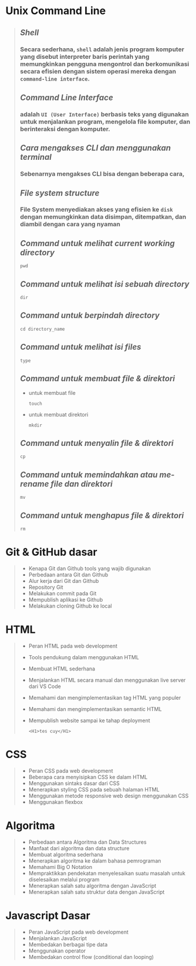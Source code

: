 # **Unix Command Line**

> ## _Shell_
>
> ### Secara sederhana, `shell` adalah jenis program komputer yang disebut interpreter baris perintah yang memungkinkan pengguna mengontrol dan berkomunikasi secara efisien dengan sistem operasi mereka dengan `command-line interface`.
>
> ## _Command Line Interface_
>
> ### adalah `UI (User Interface)` berbasis teks yang digunakan untuk menjalankan program, mengelola file komputer, dan berinteraksi dengan komputer.
>
> ## _Cara mengakses CLI dan menggunakan terminal_
>
> ### Sebenarnya mengakses CLI bisa dengan beberapa cara,
>
> ## _File system structure_
>
> ### File System menyediakan akses yang efisien ke `disk` dengan memungkinkan data disimpan, ditempatkan, dan diambil dengan cara yang nyaman
>
> ## _Command untuk melihat current working directory_
>
> ```
> pwd
> ```
>
> ## _Command untuk melihat isi sebuah directory_
>
> ```
> dir
> ```
>
> ## _Command untuk berpindah directory_
>
> ```
> cd directory_name
> ```
>
> ## _Command untuk melihat isi files_
>
> ```
> type
> ```
>
> ## _Command untuk membuat file & direktori_
>
> - untuk membuat file
>
>   ```
>   touch
>   ```
>
> - untuk membuat direktori
>
>   ```
>   mkdir
>   ```
>
> ## _Command untuk menyalin file & direktori_
>
> ```
> cp
> ```
>
> ## _Command untuk memindahkan atau me-rename file dan direktori_
>
> ```
> mv
> ```
>
> ## _Command untuk menghapus file & direktori_
>
> ```
> rm
> ```

# **Git & GitHub dasar**

> - Kenapa Git dan Github tools yang wajib digunakan
> - Perbedaan antara Git dan Github
> - Alur kerja dari Git dan Github
> - Repository Git
> - Melakukan commit pada Git
> - Mempublish aplikasi ke Github
> - Melakukan cloning Github ke local

# **HTML**

> - Peran HTML pada web development
> - Tools pendukung dalam menggunakan HTML
> - Membuat HTML sederhana
> - Menjalankan HTML secara manual dan menggunakan live server dari VS Code
> - Memahami dan mengimplementasikan tag HTML yang populer
> - Memahami dan mengimplementasikan semantic HTML
> - Mempublish website sampai ke tahap deployment
>
>   ```
>   <H1>tes cuy</H1>
>   ```

# **CSS**

> - Peran CSS pada web development
> - Beberapa cara menyisipkan CSS ke dalam HTML
> - Menggunakan sintaks dasar dari CSS
> - Menerapkan styling CSS pada sebuah halaman HTML
> - Menggunakan metode responsive web design menggunakan CSS
> - Menggunakan flexbox

# **Algoritma**

> - Perbedaan antara Algoritma dan Data Structures
> - Manfaat dari algoritma dan data structure
> - Membuat algoritma sederhana
> - Menerapkan algoritma ke dalam bahasa pemrograman
> - Memahami Big O Notation
> - Mempraktikkan pendekatan menyelesaikan suatu masalah untuk diselesaikan melalui program
> - Menerapkan salah satu algoritma dengan JavaScript
> - Menerapkan salah satu struktur data dengan JavaScript

# **Javascript Dasar**

> - Peran JavaScript pada web development
> - Menjalankan JavaScript
> - Membedakan berbagai tipe data
> - Menggunakan operator
> - Membedakan control flow (conditional dan looping)
